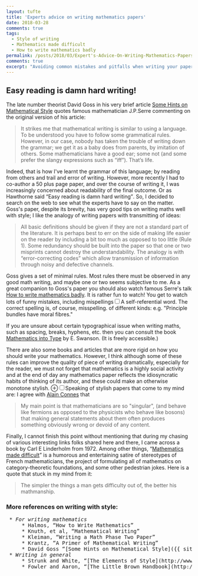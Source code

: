 ```yaml
---
layout: tufte
title: 'Experts advice on writing mathematics papers'
date: 2018-03-28
comments: true
tags:
  - Style of writing 
  - Mathematics made difficult
  - How to write mathematics badly
permalink: /posts/2018/03/Expert's-Advice-On-Writing-Mathematics-Papers/  
comments: true
excerpt: "Avoiding common mistakes and pitfalls when writing your papers; Learning to show mercy on the readers/editors/publishers of your papers"
---
```


## Easy reading is damn hard writing!

The late number theorist David Goss in his very brief article 
[Some Hints on Mathematical Style](https://people.math.osu.edu/goss.3/hint.pdf) quotes famous mathematician J.P.Serre commenting on the original version of his article:
> It strikes me that mathematical writing is similar to using a
language. To be understood you have to follow some grammatical rules. However, in our case, nobody has taken the trouble of writing down the grammar; we get it as a baby does from parents, by imitation of others. Some mathematicians have a good ear; some not (and some prefer the slangy expressions such as “iff”). That’s life.

Indeed, that is how I've learnt the grammar of this language; by reading from others and trail and error of writing. However, more recently I had to co-author a 50 plus page paper, and over the course of writing it, I was increasingly concerned about readability of the final outcome. Or as Hawthorne said <q>Easy reading is damn hard writing</q>. So, I decided to search on the web to see what the experts have to say on the matter. Goss's paper, despite its brevity, has very good tips on writing maths well with style; I like the analogy of writing papers with transmitting of ideas:   
> All basic definitions should be given if they are not a
standard part of the literature. It is perhaps best to err on the side of making life easier on the reader by including a bit too much as opposed to too little (Rule 1). Some redundancy should be built into the paper so that one or two misprints cannot destroy the understandability. The analogy is with “error-correcting codes” which allow transmission of information through noisy and defective channels.

Goss gives a set of minimal rules. Most rules there must be observed in any good math writing, and maybe one or two seems subjective to me. As a great companion to Goss's paper you should also watch famous Serre's talk [How to write mathematics badly](https://www.youtube.com/watch?v=ECQyFzzBHlo). It is rather fun to watch! You get to watch lots of funny mistakes, including mispellings<label for="sn-misspelling" class="margin-toggle sidenote-number"></label><input type="checkbox" id="sn-misspelling" class="margin-toggle"/><span class="sidenote">A self-referential word. The correct spelling is, of course, misspelling.</span> of different kinds: e.g. "Principle bundles have moral fibres."     


If you are unsure about certain typographical issue when writing maths, such as spacing, breaks, hyphens, etc. then you can consult the book [Mathematics into Type](https://www.ams.org/publications/authors/mit-2.pdf) by E. Swanson. (It is freely accessible.)


There are also some books and articles that are more rigid on how you should write your mathematics. However, I think although some of these rules can improve the quality of piece of writing dramatically, especially for the reader, we must not forget that mathematics is a highly social activity and at the end of day any mathematics paper reflects the idiosyncratic habits of thinking of its author, and these could make an otherwise monotone stylish.
<label for="mn-stylish-papers" class="margin-toggle">&#8853;</label><input type="checkbox" id="mn-stylish-papers" class="margin-toggle"/><span class="marginnote">Speaking of stylish papers that come to my mind are: </span>
I agree with [Alain Connes](http://noncommutativegeometry.blogspot.co.uk/2007/02/good-mathematics.html) that  

> My main point is that mathematicians are so "singular", (and behave like fermions as opposed to the physicists who behave like bosons) that making general statements about them often produces something obviously wrong or devoid of any content.


Finally, I cannot finish this point without mentioning that during my chasing of various interesting links folks shared here and there, I came across a book by Carl E Linderholm from 1972. Among other things, <q>[Mathematics made difficult](https://en.wikipedia.org/wiki/Mathematics_Made_Difficult)</q> is a humorous and entertaining satire of stereotypes of French mathematicians, the project of formulating all of mathematics on category-theoretic foundations, and some other pedestrian jokes. Here is a quote that stuck in my mind from it:

> The simpler the things a man gets difficulty out of, the better his mathmanship.



### More references on writing with style:
<pre class="sans">
 * <em>For writing mathematics</em> 
     * Halmos, <q>How to Write Mathematics</q> 
     * Knuth, et al, <q>Mathematical Writing</q>
     * Kleiman, <q>Writing a Math Phase Two Paper</q>
     * Krantz, <q>A Primer of Mathematical Writing</q>
     * David Goss <q>[Some Hints on Mathematical Style]({{ site.baseurl }}/files/posts/2018/Hints-on-mathematical-style-Goss.pdf)</q>
 * <em>Writing in general</em>
     * Strunk and White, <q>[The Elements of Style](http://www.jlakes.org/ch/web/The-elements-of-style.pdf)</q>
     * Fowler and Aaron, <q>[The Little Brown Handbook](http://www.pearsoncustom.com/de/instructor/Instructors_manual.pdf)</q>
</pre>   